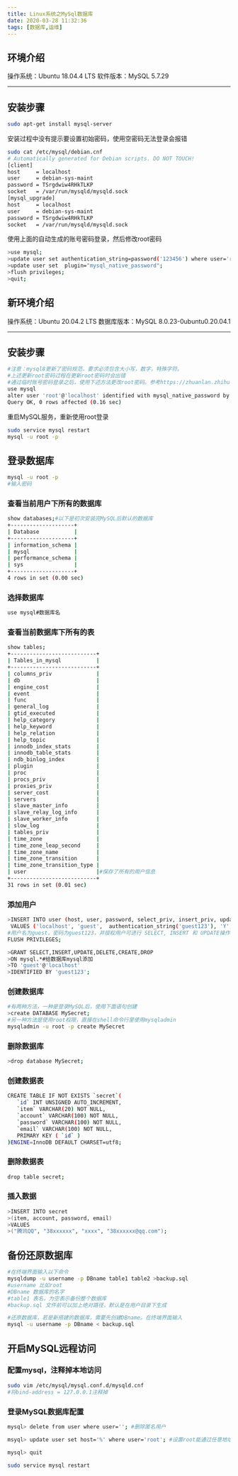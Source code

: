 ```yaml
---
title: Linux系统之MySql数据库
date: 2020-03-28 11:32:36
tags: [数据库,运维]
---
```


## 环境介绍
操作系统：Ubuntu 18.04.4 LTS
软件版本：MySQL 5.7.29

---

## 安装步骤
```bash
sudo apt-get install mysql-server
```
安装过程中没有提示要设置初始密码，使用空密码无法登录会报错
<!--more-->
```bash
sudo cat /etc/mysql/debian.cnf
# Automatically generated for Debian scripts. DO NOT TOUCH!
[client]
host     = localhost
user     = debian-sys-maint
password = TSrgdwiw4RHkTLKP
socket   = /var/run/mysqld/mysqld.sock
[mysql_upgrade]
host     = localhost
user     = debian-sys-maint
password = TSrgdwiw4RHkTLKP
socket   = /var/run/mysqld/mysqld.sock
```
使用上面的自动生成的账号密码登录，然后修改root密码
```bash
>use mysql;
>update user set authentication_string=password('123456') where user='root' and host ='localhost';
>update user set  plugin="mysql_native_password"; 
>flush privileges;
>quit;
```
## 新环境介绍
操作系统：Ubuntu 20.04.2 LTS
数据库版本：MySQL 8.0.23-0ubuntu0.20.04.1

---

## 安装步骤
```bash
#注意：mysql8更新了密码规范，要求必须包含大小写，数字，特殊字符。
#上述更新root密码过程在更新root密码时会出错
#通过临时账号密码登录之后，使用下述方法更改root密码。参考https://zhuanlan.zhihu.com/p/259617090
use mysql
alter user 'root'@'localhost' identified with mysql_native_password by 'Abcdef_1234';
Query OK, 0 rows affected (0.16 sec)
```

重启MySQL服务，重新使用root登录
```bash
sudo service mysql restart
mysql -u root -p
```

## 登录数据库
```bash
mysql -u root -p
#输入密码
```
### 查看当前用户下所有的数据库
```bash
show databases;#以下是初次安装完MySQL后默认的数据库
+--------------------+
| Database           |
+--------------------+
| information_schema |
| mysql              |
| performance_schema |
| sys                |
+--------------------+
4 rows in set (0.00 sec)
```
### 选择数据库
```bash
use mysql#数据库名
```
### 查看当前数据库下所有的表
```bash
show tables;
+---------------------------+
| Tables_in_mysql           |
+---------------------------+
| columns_priv              |
| db                        |
| engine_cost               |
| event                     |
| func                      |
| general_log               |
| gtid_executed             |
| help_category             |
| help_keyword              |
| help_relation             |
| help_topic                |
| innodb_index_stats        |
| innodb_table_stats        |
| ndb_binlog_index          |
| plugin                    |
| proc                      |
| procs_priv                |
| proxies_priv              |
| server_cost               |
| servers                   |
| slave_master_info         |
| slave_relay_log_info      |
| slave_worker_info         |
| slow_log                  |
| tables_priv               |
| time_zone                 |
| time_zone_leap_second     |
| time_zone_name            |
| time_zone_transition      |
| time_zone_transition_type |
| user                      |#保存了所有的用户信息
+---------------------------+
31 rows in set (0.01 sec)
```
### 添加用户
```bash
>INSERT INTO user (host, user, password, select_priv, insert_priv, update_priv) 
 VALUES ('localhost', 'guest',  authentication_string('guest123'), 'Y', 'Y', 'Y');
#用户名为guest，密码为guest123，并授权用户可进行 SELECT, INSERT 和 UPDATE操作权限
FLUSH PRIVILEGES;
```
```bash
>GRANT SELECT,INSERT,UPDATE,DELETE,CREATE,DROP
>ON mysql.*#给数据库mysql添加
>TO 'guest'@'localhost'
>IDENTIFIED BY 'guest123';
```
### 创建数据库
```bash
#有两种方法，一种是登录MySQL后，使用下面语句创建
>create DATABASE MySecret;
#另一种方法是使用root权限，直接在shell命令行里使用mysqladmin
mysqladmin -u root -p create MySecret
```
### 删除数据库
```bash
>drop database MySecret;
```
### 创建数据表
```bash
CREATE TABLE IF NOT EXISTS `secret`(
   `id` INT UNSIGNED AUTO_INCREMENT,
   `item` VARCHAR(20) NOT NULL,
   `account` VARCHAR(100) NOT NULL,
   `password` VARCHAR(100) NOT NULL,
   `email` VARCHAR(100) NOT NULL,
   PRIMARY KEY ( `id` )
)ENGINE=InnoDB DEFAULT CHARSET=utf8;
```
### 删除数据表
```bash
drop table secret;
```
### 插入数据
```bash
>INSERT INTO secret
>(item, account, password, email)
>VALUES
>("腾讯QQ", "38xxxxxx", "xxxx", "38xxxxxx@qq.com");
```

## 备份还原数据库
```bash
#在终端界面输入以下命令
mysqldump -u username -p DBname table1 table2 >backup.sql
#username 比如root
#DBname 数据库的名字
#table1 表名，为空表示备份整个数据库
#backup.sql 文件前可以加上绝对路径，默认是在用户目录下生成
```
```bash
#还原数据库，若是新搭建的数据库，需要先创建DBname。在终端界面输入
mysql -u username -p DBname < backup.sql
```

## 开启MySQL远程访问
### 配置mysql，注释掉本地访问
```bash
sudo vim /etc/mysql/mysql.conf.d/mysqld.cnf
#将bind-address = 127.0.0.1注释掉
```
### 登录MySQL数据库配置
```bash
mysql> delete from user where user=''; #删除匿名用户

msyql> update user set host='%' where user='root'; #设置root能通过任意地址访问，也可将%改为IP地址

mysql> quit

sudo service mysql restart
```